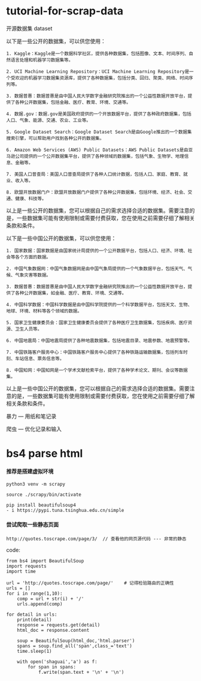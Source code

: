 # tutorial-for-scrap-data


开源数据集   dataset

以下是一些公开的数据集，可以供您使用：
```
1. Kaggle：Kaggle是一个数据科学社区，提供各种数据集，包括图像、文本、时间序列、自然语言处理和机器学习数据集等。

2. UCI Machine Learning Repository：UCI Machine Learning Repository是一个受欢迎的机器学习数据集资源库，提供了各种数据集，包括分类、回归、聚类、网络、时间序列等。

3. 数据普惠：数据普惠是由中国人民大学数字金融研究院推出的一个公益性数据开放平台，提供了各种公开数据集，包括金融、医疗、教育、环境、交通等。

4. 数据.gov：数据.gov是美国政府提供的一个开放数据平台，提供了各种政府数据集，包括人口、气象、能源、交通、农业、工业等。

5. Google Dataset Search：Google Dataset Search是由Google推出的一个数据集搜索引擎，可以帮助用户找到各种公开的数据集。

6. Amazon Web Services (AWS) Public Datasets：AWS Public Datasets是由亚马逊公司提供的一个公开数据集平台，提供了各种领域的数据集，包括气象、生物学、地理信息、金融等。

7. 美国人口普查局：美国人口普查局提供了各种人口统计数据，包括人口、家庭、教育、就业、收入等。

8. 欧盟开放数据门户：欧盟开放数据门户提供了各种公开数据集，包括环境、经济、社会、交通、健康、科技等。
```
以上是一些公开的数据集，您可以根据自己的需求选择合适的数据集。需要注意的是，一些数据集可能有使用限制或需要付费获取，您在使用之前需要仔细了解相关条款和条件。


以下是一些中国公开的数据集，可以供您使用：
```
1. 国家数据：国家数据是由国家统计局提供的一个公开数据平台，包括人口、经济、环境、社会等各个方面的数据。

2. 中国气象数据网：中国气象数据网是由中国气象局提供的一个气象数据平台，包括天气、气候、气象灾害等数据。

3. 数据普惠：数据普惠是由中国人民大学数字金融研究院推出的一个公益性数据开放平台，提供了各种公开数据集，如金融、医疗、教育、环境、交通等。

4. 中国科学数据：中国科学数据是由中国科学院提供的一个科学数据平台，包括天文、生物、地球、环境、材料等各个领域的数据。

5. 国家卫生健康委员会：国家卫生健康委员会提供了各种医疗卫生数据集，包括疾病、医疗资源、卫生人员等。

6. 中国地震局：中国地震局提供了各种地震数据集，包括地震目录、地震参数、地震预警等。

7. 中国铁路客户服务中心：中国铁路客户服务中心提供了各种铁路运输数据集，包括列车时刻、车站信息、票务信息等。

8. 中国知网：中国知网是一个学术文献检索平台，提供了各种学术论文、期刊、会议等数据集。
```

以上是一些中国公开的数据集，您可以根据自己的需求选择合适的数据集。需要注意的是，一些数据集可能有使用限制或需要付费获取，您在使用之前需要仔细了解相关条款和条件。


暴力 — 用纸和笔记录

爬虫 — 优化记录和输入

# bs4 parse html 
#### 推荐是搭建虚拟环境
```
python3 venv -m scrapy 

source ./scrapy/bin/activate

pip install beautifulsoup4
- i https://pypi.tuna.tsinghua.edu.cn/simple
```
#### 尝试爬取一些静态页面
```              
http://quotes.toscrape.com/page/3/  // 查看他的网页源代码 --- 非常的静态
```

code: 
```
from bs4 import BeautifulSoup
import requests
import time 

url = 'http://quotes.toscrape.com/page/'    # 记得检验路由的正确性
urls = [] 
for i in range(1,10): 
    comp = url + str(i) + '/' 
    urls.append(comp)

for detail in urls:
    print(detail)
    response = requests.get(detail)
    html_doc = response.content

    soup = BeautifulSoup(html_doc,'html.parser')
    spans = soup.find_all('span',class_='text')
    time.sleep(1)

    with open('shaguai','a') as f: 
        for span in spans: 
            f.write(span.text + '\n' + '\n')

```
